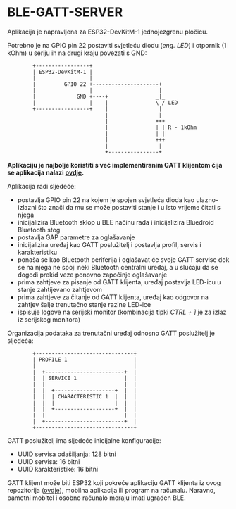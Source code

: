 # BLE-GATT-SERVER

Aplikacija je napravljena za ESP32-DevKitM-1 jednojezgrenu pločicu.

Potrebno je na GPIO pin 22 postaviti svjetleću diodu (*eng. LED*) i otpornik (1 kOhm) u seriju ih na drugi kraju povezati s GND:

```
        +-----------------+
        | ESP32-DevKitM-1 |
        |                 |
        |         GPIO 22 +---------------------+
        |                 |                     |
        |             GND +----+               _|_
        |                 |    |               \ / LED
        +-----------------+    |                |
                               |                |
                               |               +++
                               |               | | R - 1kOhm
                               |               | |
                               |               +++
                               |                |
                               +----------------+
```

**Aplikaciju je najbolje koristiti s već implementiranim GATT klijentom čija se aplikacija nalazi [ovdje](../ble_gatt_client/).**

Aplikacija radi sljedeće:

- postavlja GPIO pin 22 na kojem je spojen svjetleća dioda kao ulazno-izlazni što znači da mu se može postaviti stanje i u isto vrijeme čitati s njega
- inicijalizira Bluetooth sklop u BLE načinu rada i inicijalizira Bluedroid Bluetooth stog
- postavlja GAP parametre za oglašavanje
- inicijalizira uređaj kao GATT poslužitelj i postavlja profil, servis i karakteristiku
- ponaša se kao Bluetooth periferija i oglašavat će svoje GATT servise dok se na njega ne spoji neki Bluetooth centralni uređaj, a u slučaju da se dogodi prekid veze ponovno započinje oglašavanje
- prima zahtjeve za pisanje od GATT klijenta, uređaj postavlja LED-icu u stanje zahtijevano zahtjevom
- prima zahtjeve za čitanje od GATT klijenta, uređaj kao odgovor na zahtjev šalje trenutačno stanje razine LED-ice
- ispisuje logove na serijski monitor (kombinacija tipki *CTRL + ]* je za izlaz iz serijskog monitora)

Organizacija podataka za trenutačni uređaj odnosno GATT poslužitelj je sljedeća:

```
        +-------------------------------+
        | PROFILE 1                     |
        |                               |
        |  +-------------------------+  |
        |  | SERVICE 1               |  |
        |  |                         |  |
        |  |  +-------------------+  |  |
        |  |  | CHARACTERISTIC 1  |  |  |
        |  |  |                   |  |  |
        |  |  +-------------------+  |  |
        |  |                         |  |
        |  +-------------------------+  |
        +-------------------------------+
```

GATT poslužitelj ima sljedeće inicijalne konfiguracije:

* UUID servisa odašiljanja: 128 bitni
* UUID servisa: 16 bitni
* UUID karakteristike: 16 bitni

GATT klijent može biti ESP32 koji pokreće aplikaciju GATT klijenta iz ovog repozitorija ([ovdje](../ble_gatt_client/)), mobilna aplikacija ili program na računalu. Naravno, pametni mobitel i osobno računalo moraju imati ugrađen BLE.